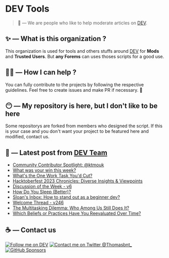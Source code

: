 # DEV Tools

> 🔧 — We are people who like to help moderate articles on [DEV](https://dev.to).

## ✨ — What is this organization ?

This organization is used for tools and others stuffs around [DEV](https://dev.to) for **Mods** and **Trusted Users**. But __any Forems__ can uses thoses scripts for a good use.


## 💪🏼 — How I can help ?

You can fully contribute to the projects by following the respective guidelines. Feel free to create issues and make PR if necessary. 🎉

## 😶 — My repository is here, but I don't like to be here

Some repositorys are forked from members who designed the script. If this is your case and you don't want your project to be featured here and modified, contact us.

## 📝 — Latest post from [DEV Team](https://dev.to/devteam)

<!-- BLOG-POST-LIST:START -->
- [Community Contributor Spotlight: @ktmouk](https://dev.to/devteam/community-contributor-spotlight-ktmouk-2e9n)
- [What was your win this week?](https://dev.to/devteam/what-was-your-win-this-week-81k)
- [What&#39;s the One Work Task You&#39;d Cut?](https://dev.to/devteam/whats-the-one-work-task-youd-cut-26ge)
- [Hacktoberfest 2023 Chronicles: Diverse Insights &amp; Viewpoints](https://dev.to/devteam/hacktoberfest-2023-chronicles-diverse-insights-viewpoints-4i8l)
- [Discussion of the Week - v6](https://dev.to/devteam/discussion-of-the-week-v6-46h0)
- [How Do You Sleep &lpar;Better&rpar;?](https://dev.to/devteam/how-do-you-sleep-better-5h5h)
- [Sloan&#39;s Inbox: How to stand out as a beginner dev?](https://dev.to/devteam/sloans-inbox-how-to-stand-out-as-a-beginner-dev-chh)
- [Welcome Thread - v246](https://dev.to/devteam/welcome-thread-v246-2e94)
- [The Multitasking Dilemma: Who Among Us Still Does It?](https://dev.to/devteam/the-multitasking-dilemma-who-among-us-still-does-it-40f)
- [Which Beliefs or Practices Have You Reevaluated Over Time?](https://dev.to/devteam/which-beliefs-or-practices-have-your-reevaluated-over-time-59c)
<!-- BLOG-POST-LIST:END -->


## ☕ — Contact us

[![Follow me on DEV](https://img.shields.io/badge/dev.to-%2308090A.svg?&style=for-the-badge&logo=dev.to&logoColor=white&alt=devto)](https://dev.to/thomasbnt)
[![Contact me on Twitter @Thomasbnt_](https://img.shields.io/badge/Contact%20me%20on%20Twitter-%231DA1F2.svg?&style=for-the-badge&logo=twitter&logoColor=white&alt=twitter)](https://twitter.com/messages/1142357270-1142357270?text=Hello,%20I%20contact%20you%20from%20devtotools%20&recipient_id=1142357270) [![GitHub Sponsors](https://img.shields.io/badge/Sponsor%20me-%23EA54AE.svg?&style=for-the-badge&logo=github-sponsors&logoColor=white)](https://github.com/sponsors/thomasbnt)


